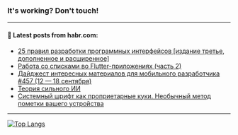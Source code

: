 ### It's working? Don't touch!

---
<!--
#### 🛠️ Technical stack:

![C++](https://img.shields.io/badge/C++-informational?logo=c%2B%2B&style=flat&logoColor=white&color=9C033A)
![Java](https://img.shields.io/badge/Java-informational?logo=java&style=flat&logoColor=white&color=007396)
![Kotlin](https://img.shields.io/badge/Kotlin-informational?logo=Kotlin&style=flat&logoColor=white&color=0095D5)
![JS](https://img.shields.io/badge/JS-informational?logo=javaScript&style=flat&logoColor=black&color=F7Df1E) <br>
![HTML5](https://img.shields.io/badge/HTML5-informational?logo=html5&style=flat&logoColor=white&color=E34F26)
![CSS3](https://img.shields.io/badge/CSS3-informational?logo=css3&style=flat&logoColor=white&color=157286)
![Sass](https://img.shields.io/badge/Saas-informational?logo=sass&style=flat&logoColor=white&color=hotpink)
![PHP](https://img.shields.io/badge/PHP-informational?logo=php&style=flat&logoColor=white&color=777BB4) <br>
![WebPAck](https://img.shields.io/badge/WebPack-informational?logo=webPack&style=flat&logoColor=white&color=FF6F00)
![Bootstrap](https://img.shields.io/badge/Bootstrap-informational?logo=Bootstrap&style=flat&logoColor=white&color=7952B3)
![MySQL](https://img.shields.io/badge/MySQL-informational?logo=MySQL&style=flat&logoColor=white&color=00f) <br>
![NodeJS](https://img.shields.io/badge/NodeJS-informational?logo=node.js&style=flat&logoColor=white&color=43853D)
![Spring](https://img.shields.io/badge/Spring-informational?logo=Spring&style=flat&logoColor=white&color=0A9EDC)
![Angular](https://img.shields.io/badge/Vue-informational?logo=vue.js&style=flat&logoColor=white&color=red)
![Git](https://img.shields.io/badge/Git-informational?logo=git&style=flat&logoColor=white&color=darkorange)

___
-->

#### 💬 Latest posts from habr.com:

<!-- BLOG-POST-LIST:START -->
- [25 правил разработки программных интерфейсов [издание третье, дополненное и расширенное]](https://habr.com/ru/post/688914/?utm_source=habrahabr&utm_medium=rss&utm_campaign=688914)
- [Работа со списками во Flutter-приложениях &lpar;часть 2&rpar;](https://habr.com/ru/post/688864/?utm_source=habrahabr&utm_medium=rss&utm_campaign=688864)
- [Дайджест интересных материалов для мобильного разработчика #457 &lpar;12 — 18 сентября&rpar;](https://habr.com/ru/post/688922/?utm_source=habrahabr&utm_medium=rss&utm_campaign=688922)
- [Теория сильного ИИ](https://habr.com/ru/post/688898/?utm_source=habrahabr&utm_medium=rss&utm_campaign=688898)
- [Системный шрифт как проприетарные куки. Необычный метод пометки вашего устройства](https://habr.com/ru/post/688886/?utm_source=habrahabr&utm_medium=rss&utm_campaign=688886)
<!-- BLOG-POST-LIST:END -->

---

[![Top Langs](https://github-readme-stats.vercel.app/api/top-langs/?username=zloylis&layout=compact&hide_border=true&theme=dracula)](https://github.com/zloylis)
